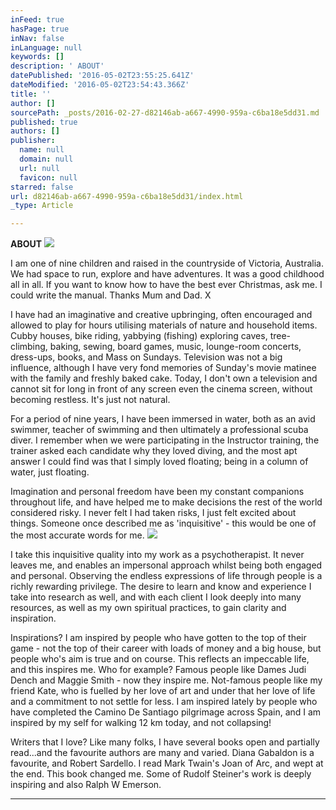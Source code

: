 ```yaml
---
inFeed: true
hasPage: true
inNav: false
inLanguage: null
keywords: []
description: ' ABOUT'
datePublished: '2016-05-02T23:55:25.641Z'
dateModified: '2016-05-02T23:54:43.366Z'
title: ''
author: []
sourcePath: _posts/2016-02-27-d82146ab-a667-4990-959a-c6ba18e5dd31.md
published: true
authors: []
publisher:
  name: null
  domain: null
  url: null
  favicon: null
starred: false
url: d82146ab-a667-4990-959a-c6ba18e5dd31/index.html
_type: Article

---
```

**ABOUT**
![](https://imgflo.herokuapp.com/graph/vahj1ThiexotieMo/6b6f0ccd0a16ed10d0ad2fdfb170fb18/passthrough.jpg?height=600&input=https%3A%2F%2Fs3-us-west-2.amazonaws.com%2Fthe-grid-img%2Fp%2F936b4c3e2cec80c4431945a45eba20294aff1491.jpg&width=450)

I am one of nine children and raised in the countryside of Victoria, Australia. We had space to run, explore and have adventures. It was a good childhood all in all. If you want to know how to have the best ever Christmas, ask me. I could write the manual. Thanks Mum and Dad. X

I have had an imaginative and creative upbringing, often encouraged and allowed to play for hours utilising materials of nature and household items. Cubby houses, bike riding, yabbying (fishing) exploring caves, tree-climbing, baking, sewing, board games, music, lounge-room concerts, dress-ups, books, and Mass on Sundays. Television was not a big influence, although I have very fond memories of Sunday's movie matinee with the family and freshly baked cake. Today, I don't own a television and cannot sit for long in front of any screen even the cinema screen, without becoming restless. It's just not natural. 

For a period of nine years, I have been immersed in water, both as an avid swimmer, teacher of swimming and then ultimately a professional scuba diver. I remember when we were participating in the Instructor training, the trainer asked each candidate why they loved diving, and the most apt answer I could find was that I simply loved floating; being in a column of water, just floating. 

Imagination and personal freedom have been my constant companions throughout life, and have helped me to make decisions the rest of the world considered risky. I never felt I had taken risks, I just felt excited about things. Someone once described me as 'inquisitive' - this would be one of the most accurate words for me. ![](https://the-grid-user-content.s3-us-west-2.amazonaws.com/d138109f-729b-4108-af27-d91d5a2d748f.jpg)

I take this inquisitive quality into my work as a psychotherapist. It never leaves me, and enables an impersonal approach whilst being both engaged and personal. Observing the endless expressions of life through people is a richly rewarding privilege. The desire to learn and know and experience I take into research as well, and with each client I look deeply into many resources, as well as my own spiritual practices, to gain clarity and inspiration. 

Inspirations? I am inspired by people who have gotten to the top of their game - not the top of their career with loads of money and a big house, but people who's aim is true and on course. This reflects an impeccable life, and this inspires me. Who for example? Famous people like Dames Judi Dench and Maggie Smith - now they inspire me. Not-famous people like my friend Kate, who is fuelled by her love of art and under that her love of life and a commitment to not settle for less. I am inspired lately by people who have completed the Camino De Santiago pilgrimage across Spain, and I am inspired by my self for walking 12 km today, and not collapsing! 

Writers that I love? Like many folks, I have several books open and partially read...and the favourite authors are many and varied. Diana Gabaldon is a favourite, and Robert Sardello. I read Mark Twain's Joan of Arc, and wept at the end. This book changed me. Some of Rudolf Steiner's work is deeply inspiring and also Ralph W Emerson. 

****